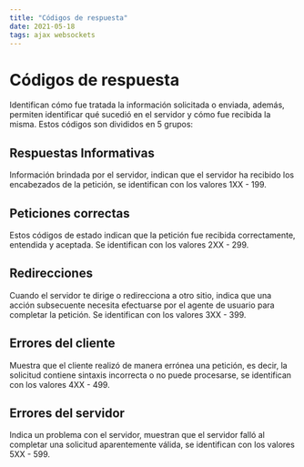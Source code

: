 ```yaml
---
title: "Códigos de respuesta"
date: 2021-05-18
tags: ajax websockets
---
```


# Códigos de respuesta
Identifican cómo fue tratada la información solicitada o enviada, además, permiten identificar qué sucedió en el servidor y cómo fue recibida la misma. Estos códigos son divididos en 5 grupos:

## Respuestas Informativas
Información brindada por el servidor, indican que el servidor ha recibido los encabezados de la petición, se identifican con los valores 1XX - 199.

## Peticiones correctas
Estos códigos de estado indican que la petición fue recibida correctamente, entendida y aceptada. Se identifican con los valores 2XX - 299.

## Redirecciones
Cuando el servidor te dirige o redirecciona a otro sitio, indica que una acción subsecuente necesita efectuarse por el agente de usuario para completar la petición. Se identifican con los valores 3XX - 399.

## Errores del cliente
Muestra que el cliente realizó de manera errónea una petición, es decir, la solicitud contiene sintaxis incorrecta o no puede procesarse, se identifican con los valores 4XX - 499.

## Errores del servidor
Indica un problema con el servidor, muestran que el servidor falló al completar una solicitud aparentemente válida, se identifican con los valores 5XX - 599.

